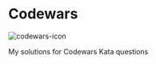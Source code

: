 # Codewars

<img src="https://www.codewars.com/packs/assets/logo.61192cf7.svg" alt="codewars-icon" />

My solutions for Codewars Kata questions
